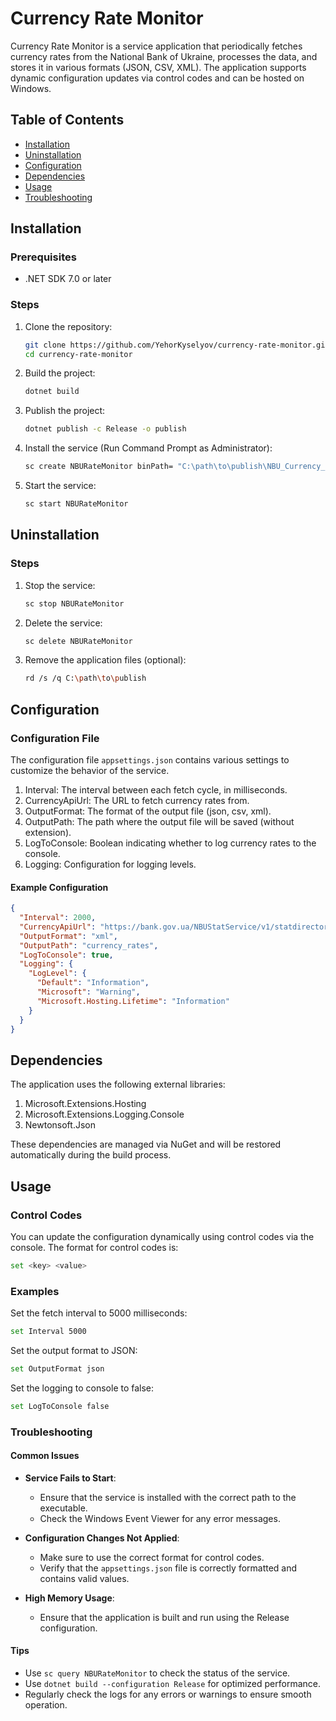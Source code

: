 # Currency Rate Monitor

Currency Rate Monitor is a service application that periodically fetches currency rates from the National Bank of Ukraine, processes the data, and stores it in various formats (JSON, CSV, XML). The application supports dynamic configuration updates via control codes and can be hosted on Windows.

## Table of Contents
- [Installation](#installation)
- [Uninstallation](#uninstallation)
- [Configuration](#configuration)
- [Dependencies](#dependencies)
- [Usage](#usage)
- [Troubleshooting](#troubleshooting)

## Installation

### Prerequisites
- .NET SDK 7.0 or later

### Steps
1. Clone the repository:
    ```sh
    git clone https://github.com/YehorKyselyov/currency-rate-monitor.git
    cd currency-rate-monitor
    ```

2. Build the project:
    ```sh
    dotnet build
    ```

3. Publish the project:
    ```sh
    dotnet publish -c Release -o publish
    ```

4. Install the service (Run Command Prompt as Administrator):
    ```sh
    sc create NBURateMonitor binPath= "C:\path\to\publish\NBU_Currency_Rate_Monitor.exe"
    ```

5. Start the service:
    ```sh
    sc start NBURateMonitor
    ```

## Uninstallation

### Steps
1. Stop the service:
    ```sh
    sc stop NBURateMonitor
    ```

2. Delete the service:
    ```sh
    sc delete NBURateMonitor
    ```

3. Remove the application files (optional):
    ```sh
    rd /s /q C:\path\to\publish
    ```

## Configuration

### Configuration File
The configuration file `appsettings.json` contains various settings to customize the behavior of the service.

1. Interval: The interval between each fetch cycle, in milliseconds.
2. CurrencyApiUrl: The URL to fetch currency rates from.
3. OutputFormat: The format of the output file (json, csv, xml).
4. OutputPath: The path where the output file will be saved (without extension).
5. LogToConsole: Boolean indicating whether to log currency rates to the console.
6. Logging: Configuration for logging levels.

#### Example Configuration
```json
{
  "Interval": 2000,
  "CurrencyApiUrl": "https://bank.gov.ua/NBUStatService/v1/statdirectory/exchangenew?xml",
  "OutputFormat": "xml",
  "OutputPath": "currency_rates",
  "LogToConsole": true,
  "Logging": {
    "LogLevel": {
      "Default": "Information",
      "Microsoft": "Warning",
      "Microsoft.Hosting.Lifetime": "Information"
    }
  }
}
```

## Dependencies
The application uses the following external libraries:

1. Microsoft.Extensions.Hosting
2. Microsoft.Extensions.Logging.Console
3. Newtonsoft.Json

These dependencies are managed via NuGet and will be restored automatically during the build process.


## Usage

### Control Codes
You can update the configuration dynamically using control codes via the console. The format for control codes is:
```sh
set <key> <value>
```
### Examples
Set the fetch interval to 5000 milliseconds:
```sh
set Interval 5000
```
Set the output format to JSON:
```sh
set OutputFormat json
```
Set the logging to console to false:
```sh
set LogToConsole false
```
### Troubleshooting

#### Common Issues

- **Service Fails to Start**:
  - Ensure that the service is installed with the correct path to the executable.
  - Check the Windows Event Viewer for any error messages.

- **Configuration Changes Not Applied**:
  - Make sure to use the correct format for control codes.
  - Verify that the `appsettings.json` file is correctly formatted and contains valid values.

- **High Memory Usage**:
  - Ensure that the application is built and run using the Release configuration.

#### Tips

- Use `sc query NBURateMonitor` to check the status of the service.
- Use `dotnet build --configuration Release` for optimized performance.
- Regularly check the logs for any errors or warnings to ensure smooth operation.
